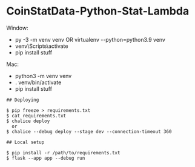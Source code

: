# CoinStatData-Python-Stat-Lambda

Window:
- py -3 -m venv venv OR virtualenv --python=python3.9 venv
- venv\Scripts\activate
- pip install stuff

Mac:
- python3 -m venv venv
- . venv/bin/activate
- pip install stuff


```
## Deploying

$ pip freeze > requirements.txt
$ cat requirements.txt
$ chalice deploy
  or
$ chalice --debug deploy --stage dev --connection-timeout 360
```

```
## Local setup

$ pip install -r /path/to/requirements.txt
$ flask --app app --debug run
```